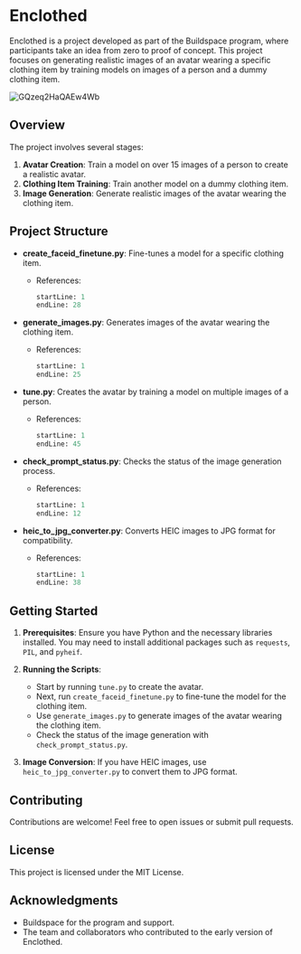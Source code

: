 # Enclothed

Enclothed is a project developed as part of the Buildspace program, where participants take an idea from zero to proof of concept. This project focuses on generating realistic images of an avatar wearing a specific clothing item by training models on images of a person and a dummy clothing item.

![GQzeq2HaQAEw4Wb](https://github.com/user-attachments/assets/6e6b2672-2aab-41b2-aec1-9cc1f7455f6f)


## Overview

The project involves several stages:

1. **Avatar Creation**: Train a model on over 15 images of a person to create a realistic avatar.
2. **Clothing Item Training**: Train another model on a dummy clothing item.
3. **Image Generation**: Generate realistic images of the avatar wearing the clothing item.

## Project Structure

- **create_faceid_finetune.py**: Fine-tunes a model for a specific clothing item.
  - References: 
    ```python:create_faceid_finetune.py
    startLine: 1
    endLine: 28
    ```

- **generate_images.py**: Generates images of the avatar wearing the clothing item.
  - References:
    ```python:generate_images.py
    startLine: 1
    endLine: 25
    ```

- **tune.py**: Creates the avatar by training a model on multiple images of a person.
  - References:
    ```python:tune.py
    startLine: 1
    endLine: 45
    ```

- **check_prompt_status.py**: Checks the status of the image generation process.
  - References:
    ```python:check_prompt_status.py
    startLine: 1
    endLine: 12
    ```

- **heic_to_jpg_converter.py**: Converts HEIC images to JPG format for compatibility.
  - References:
    ```python:heic_to_jpg_converter.py
    startLine: 1
    endLine: 38
    ```

## Getting Started

1. **Prerequisites**: Ensure you have Python and the necessary libraries installed. You may need to install additional packages such as `requests`, `PIL`, and `pyheif`.

2. **Running the Scripts**:
   - Start by running `tune.py` to create the avatar.
   - Next, run `create_faceid_finetune.py` to fine-tune the model for the clothing item.
   - Use `generate_images.py` to generate images of the avatar wearing the clothing item.
   - Check the status of the image generation with `check_prompt_status.py`.

3. **Image Conversion**: If you have HEIC images, use `heic_to_jpg_converter.py` to convert them to JPG format.

## Contributing

Contributions are welcome! Feel free to open issues or submit pull requests.

## License

This project is licensed under the MIT License.

## Acknowledgments

- Buildspace for the program and support.
- The team and collaborators who contributed to the early version of Enclothed.
